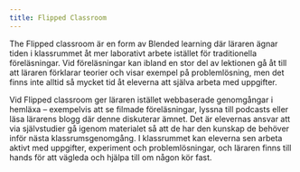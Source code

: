 ```yaml
---
title: Flipped Classroom
---
```


The Flipped classroom är en form av Blended learning där läraren ägnar tiden i klassrummet åt mer laborativt arbete istället för traditionella föreläsningar. Vid föreläsningar kan ibland en stor del av lektionen gå åt till att läraren förklarar teorier och visar exempel på problemlösning, men det finns inte alltid så mycket tid åt eleverna att själva arbeta med uppgifter.

Vid Flipped classroom ger läraren istället webbaserade genomgångar i hemläxa – exempelvis att se filmade föreläsningar, lyssna till podcasts eller läsa lärarens blogg där denne diskuterar ämnet. Det är elevernas ansvar att via självstudier gå igenom materialet så att de har den kunskap de behöver inför nästa klassrumsgenomgång. I klassrummet kan eleverna sen arbeta aktivt med uppgifter, experiment och problemlösningar, och läraren finns till hands för att vägleda och hjälpa till om någon kör fast.
